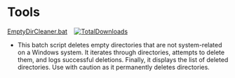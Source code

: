 # Tools
[EmptyDirCleaner.bat](https://github.com/Eyezuhk/Tools/releases/download/v1.0/EmptyDirCleaner.bat) &nbsp;&nbsp;&nbsp;[![TotalDownloads](https://img.shields.io/github/downloads/Eyezuhk/Tools/total.svg?color=brightgreen)](https://github.com/Eyezuhk/Tools/releases/download/v1.0/EmptyDirCleaner.bat)

- This batch script deletes empty directories that are not system-related on a Windows system. It iterates through directories, attempts to delete them, and logs successful deletions. Finally, it displays the list of deleted directories. Use with caution as it permanently deletes directories.
